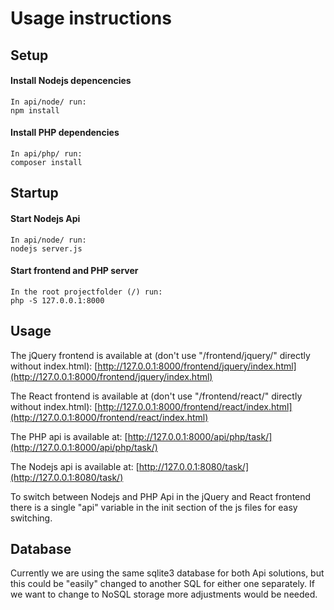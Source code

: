 Usage instructions
==================

Setup
-----

#### Install Nodejs depencencies

	In api/node/ run:
	npm install

#### Install PHP dependencies

	In api/php/ run:
	composer install

Startup
-------

#### Start Nodejs Api
	
	In api/node/ run:
	nodejs server.js

#### Start frontend and PHP server

	In the root projectfolder (/) run:
	php -S 127.0.0.1:8000

Usage
-----

The jQuery frontend is available at (don't use "/frontend/jquery/" directly without index.html):
[http://127.0.0.1:8000/frontend/jquery/index.html](http://127.0.0.1:8000/frontend/jquery/index.html)

The React frontend is available at (don't use "/frontend/react/" directly without index.html):
[http://127.0.0.1:8000/frontend/react/index.html](http://127.0.0.1:8000/frontend/react/index.html)

The PHP api is available at:
[http://127.0.0.1:8000/api/php/task/](http://127.0.0.1:8000/api/php/task/)

The Nodejs api is available at:
[http://127.0.0.1:8080/task/](http://127.0.0.1:8080/task/)

To switch between Nodejs and PHP Api in the jQuery and React frontend there is a single "api"
variable in the init section of the js files for easy switching.

Database
--------

Currently we are using the same sqlite3 database for both Api solutions, but
this could be "easily" changed to another SQL for either one separately. If
we want to change to NoSQL storage more adjustments would be needed.
